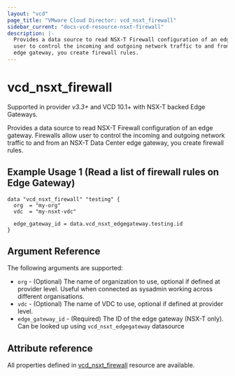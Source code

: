 ```yaml
---
layout: "vcd"
page_title: "VMware Cloud Director: vcd_nsxt_firewall"
sidebar_current: "docs-vcd-resource-nsxt-firewall"
description: |-
  Provides a data source to read NSX-T Firewall configuration of an edge gateway. Firewalls allow 
  user to control the incoming and outgoing network traffic to and from an NSX-T Data Center 
  edge gateway, you create firewall rules.
---
```


# vcd\_nsxt\_firewall

Supported in provider *v3.3+* and VCD 10.1+ with NSX-T backed Edge Gateways.

Provides a data source to read NSX-T Firewall configuration of an edge gateway. Firewalls allow 
user to control the incoming and outgoing network traffic to and from an NSX-T Data Center 
edge gateway, you create firewall rules.


## Example Usage 1 (Read a list of firewall rules on Edge Gateway)
```hcl
data "vcd_nsxt_firewall" "testing" {
  org  = "my-org"
  vdc  = "my-nsxt-vdc"

  edge_gateway_id = data.vcd_nsxt_edgegateway.testing.id
}
```

## Argument Reference

The following arguments are supported:

* `org` - (Optional) The name of organization to use, optional if defined at provider level. Useful
  when connected as sysadmin working across different organisations.
* `vdc` - (Optional) The name of VDC to use, optional if defined at provider level.
* `edge_gateway_id` - (Required) The ID of the edge gateway (NSX-T only). Can be looked up using
  `vcd_nsxt_edgegateway` datasource

## Attribute reference

All properties defined in [vcd_nsxt_firewall](/docs/providers/vcd/r/nsxt_firewall.html)
resource are available.
